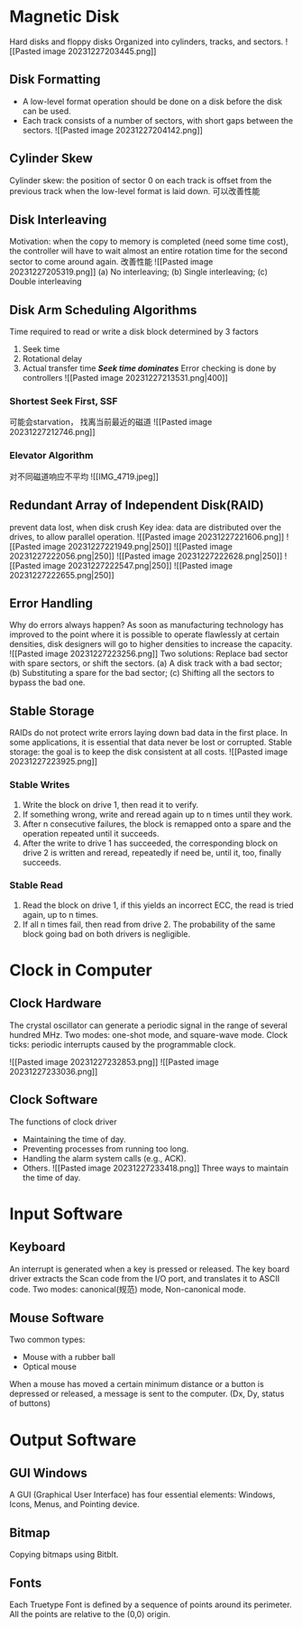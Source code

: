 # Magnetic Disk
Hard disks and floppy disks
Organized into cylinders, tracks, and sectors.
![[Pasted image 20231227203445.png]]
## Disk Formatting
- A low-level format operation should be done on a disk before the disk can be used.
- Each track consists of a number of sectors, with short gaps between the sectors.
![[Pasted image 20231227204142.png]]
## Cylinder Skew
Cylinder skew: the position of sector 0 on each track is offset from the previous track when the low-level format is laid down. 可以改善性能
## Disk Interleaving
Motivation: when the copy to memory is completed (need some time cost), the controller will have to wait almost an entire rotation time for the second sector to come around again.  改善性能
![[Pasted image 20231227205319.png]]
(a) No interleaving;          (b) Single interleaving;         (c) Double interleaving

## Disk Arm Scheduling Algorithms
Time required to read or write a disk block determined by 3 factors
1. Seek time
2. Rotational delay
3. Actual transfer time
***Seek time dominates***
Error checking is done by controllers
![[Pasted image 20231227213531.png|400]]
### Shortest Seek First, SSF
可能会starvation， 找离当前最近的磁道
![[Pasted image 20231227212746.png]]
### Elevator Algorithm
对不同磁道响应不平均
![[IMG_4719.jpeg]]

## Redundant Array of Independent Disk(RAID)
prevent data lost, when disk crush
Key idea: data are distributed over the drives, to allow parallel operation. 
![[Pasted image 20231227221606.png]]
![[Pasted image 20231227221949.png|250]]
![[Pasted image 20231227222056.png|250]]
![[Pasted image 20231227222628.png|250]]
![[Pasted image 20231227222547.png|250]]
![[Pasted image 20231227222655.png|250]]

## Error Handling
Why do errors always happen?
As soon as manufacturing technology has improved to the point where it is possible to operate flawlessly at certain densities, disk designers will go to higher densities to increase the capacity.
![[Pasted image 20231227223256.png]]
Two solutions: Replace bad sector with spare sectors, or shift the sectors. 
(a) A disk track with a bad sector;  
(b) Substituting a spare for the bad sector; 
(c) Shifting all the sectors to bypass the bad one.

## Stable Storage 
RAIDs  do not protect write errors laying down bad data in the first place.
In some applications, it is essential that data never be lost or corrupted.
Stable storage: the goal is to keep the disk consistent at all costs.
![[Pasted image 20231227223925.png]]
### Stable Writes
1. Write the block on drive 1, then read it to verify. 
2. If something wrong, write and reread again up to n times until they work. 
3. After n consecutive failures, the block is remapped onto a spare and the operation repeated until it succeeds.
4. After the write to drive 1 has succeeded, the corresponding block on drive 2 is written and reread, repeatedly if need be, until it, too, finally succeeds.

### Stable Read
1. Read the block on drive 1, if this yields an incorrect ECC, the read is tried again, up to n times. 
2. If all n times fail, then read from drive 2. 
The probability of the same block going bad on both drivers is negligible.

# Clock in Computer
## Clock Hardware
 The crystal oscillator can generate a periodic signal in the range of several hundred MHz. 
 Two modes: one-shot mode, and square-wave mode.
 Clock ticks: periodic interrupts caused by the programmable clock.

![[Pasted image 20231227232853.png]]
![[Pasted image 20231227233036.png]]

## Clock Software
The functions of clock driver
- Maintaining the time of day.
- Preventing processes from running too long.
- Handling the alarm system calls (e.g., ACK).
- Others.
![[Pasted image 20231227233418.png]]
Three ways to maintain the time of day.




# Input Software
## Keyboard
An interrupt is generated when a key is pressed or released. 
The key board driver extracts the Scan code from the I/O port, and translates it to ASCII code.
Two modes: canonical(规范) mode, Non-canonical mode.
## Mouse Software
Two common types: 
- Mouse with a rubber ball
- Optical mouse 

When a mouse has moved a certain minimum distance or a button is depressed or released, a message is sent to the computer. (Dx, Dy, status of buttons)

# Output Software
## GUI Windows
A  GUI (Graphical User Interface) has four essential elements:  Windows, Icons, Menus, and Pointing device.
## Bitmap
Copying bitmaps using Bitblt. 
## Fonts
Each Truetype Font is defined by a sequence of points around its perimeter. All the points are relative to the (0,0) origin.






